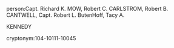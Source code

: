 person:Capt. Richard K. MOW, Robert C. CARLSTROM, Robert B. CANTWELL, Capt. Robert L. ButenHoff, Tacy A.

KENNEDY

cryptonym:104-10111-10045

